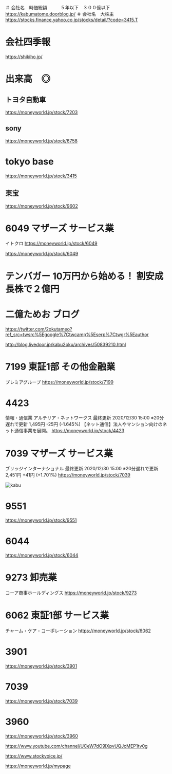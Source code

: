 
＃ 会社名　時価総額　　　５年以下　３００億以下
https://kabumatome.doorblog.jp/
＃ 会社名　大株主
https://stocks.finance.yahoo.co.jp/stocks/detail/?code=3415.T


# 会社四季報
https://shikiho.jp/

# 出来高　◎
## トヨタ自動車
https://moneyworld.jp/stock/7203

## sony
https://moneyworld.jp/stock/6758

# tokyo base
https://moneyworld.jp/stock/3415

## 東宝
https://moneyworld.jp/stock/9602

# 6049 マザーズ サービス業
イトクロ
https://moneyworld.jp/stock/6049

https://moneyworld.jp/stock/6049

# テンバガー 10万円から始める！ 割安成長株で２億円
# 二億ためお ブログ
https://twitter.com/2okutameo?ref_src=twsrc%5Egoogle%7Ctwcamp%5Eserp%7Ctwgr%5Eauthor

http://blog.livedoor.jp/kabu2oku/archives/50839210.html

# 7199 東証1部 その他金融業
プレミアグループ
https://moneyworld.jp/stock/7199

# 4423
情報・通信業
アルテリア・ネットワークス
最終更新 2020/12/30 15:00 ※20分遅れで更新
1,495円 -25円 (-1.645%)
【ネット通信】法人やマンション向けのネット通信事業を展開。
https://moneyworld.jp/stock/4423


# 7039 マザーズ サービス業
ブリッジインターナショナル
最終更新 2020/12/30 15:00 ※20分遅れで更新
2,451円 +41円 (+1.701%)
https://moneyworld.jp/stock/7039
 

![kabu](https://github.com/hiro-9999/blog/blob/master/.kabu/%E6%A0%AA/Image%20from%20iOS.jpg)


# 9551
https://moneyworld.jp/stock/9551

# 6044
https://moneyworld.jp/stock/6044


# 9273 卸売業
コーア商事ホールディングス
https://moneyworld.jp/stock/9273

# 6062 東証1部 サービス業
チャーム・ケア・コーポレーション
https://moneyworld.jp/stock/6062

# 3901
https://moneyworld.jp/stock/3901

# 7039
https://moneyworld.jp/stock/7039

# 3960
https://moneyworld.jp/stock/3960

https://www.youtube.com/channel/UCeW7dO9lXpvUQJcMEP1tv0g

https://www.stockvoice.jp/


https://moneyworld.jp/mypage

